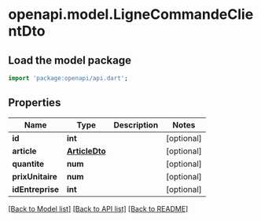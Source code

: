 # openapi.model.LigneCommandeClientDto

## Load the model package
```dart
import 'package:openapi/api.dart';
```

## Properties
Name | Type | Description | Notes
------------ | ------------- | ------------- | -------------
**id** | **int** |  | [optional] 
**article** | [**ArticleDto**](ArticleDto.md) |  | [optional] 
**quantite** | **num** |  | [optional] 
**prixUnitaire** | **num** |  | [optional] 
**idEntreprise** | **int** |  | [optional] 

[[Back to Model list]](../README.md#documentation-for-models) [[Back to API list]](../README.md#documentation-for-api-endpoints) [[Back to README]](../README.md)


